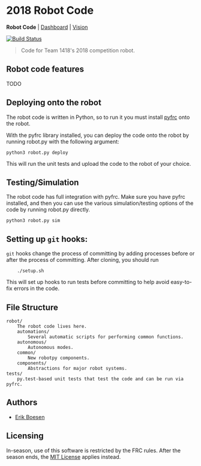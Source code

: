 # 2018 Robot Code
**Robot Code** | [Dashboard](https://github.com/frc1418/2018-dashboard) | [Vision](https://github.com/frc1418/2018-vision)

[![Build Status](https://travis-ci.com/frc1418/2018-robot.svg?token=xpnQFTGBHababzyAzqKV&branch=master)](https://travis-ci.com/frc1418/2018-robot)

> Code for Team 1418's 2018 competition robot.

## Robot code features
TODO

## Deploying onto the robot
The robot code is written in Python, so to run it you must install
[pyfrc](https://github.com/robotpy/pyfrc) onto the robot.

With the pyfrc library installed, you can deploy the code onto the robot
by running robot.py with the following argument:

	python3 robot.py deploy

This will run the unit tests and upload the code to the robot of your
choice.

## Testing/Simulation
The robot code has full integration with pyfrc. Make sure you have pyfrc
installed, and then you can use the various simulation/testing options
of the code by running robot.py directly.

    python3 robot.py sim

## Setting up `git` hooks:

`git` hooks change the process of committing by adding processes before or after the process of committing. After cloning, you should run

		./setup.sh

This will set up hooks to run tests before committing to help avoid easy-to-fix errors in the code.

## File Structure

    robot/
    	The robot code lives here.
        automations/
            Several automatic scripts for performing common functions.
        autonomous/
            Autonomous modes.
        common/
            New robotpy components.
        components/
            Abstractions for major robot systems.
	tests/
		py.test-based unit tests that test the code and can be run via pyfrc.

## Authors
* [Erik Boesen](https://github.com/ErikBoesen)

## Licensing
In-season, use of this software is restricted by the FRC rules. After the season ends, the [MIT License](LICENSE) applies instead.
